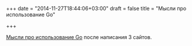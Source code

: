 +++
date = "2014-11-27T18:44:06+03:00"
draft = false
title = "Мысли про использование Go"

+++

<p><a href="http://blog.kowalczyk.info/article/uvw2/Thoughts-on-Go-after-writing-3-websites.html">Мысли про использование Go</a> после написания 3 сайтов.</p>

